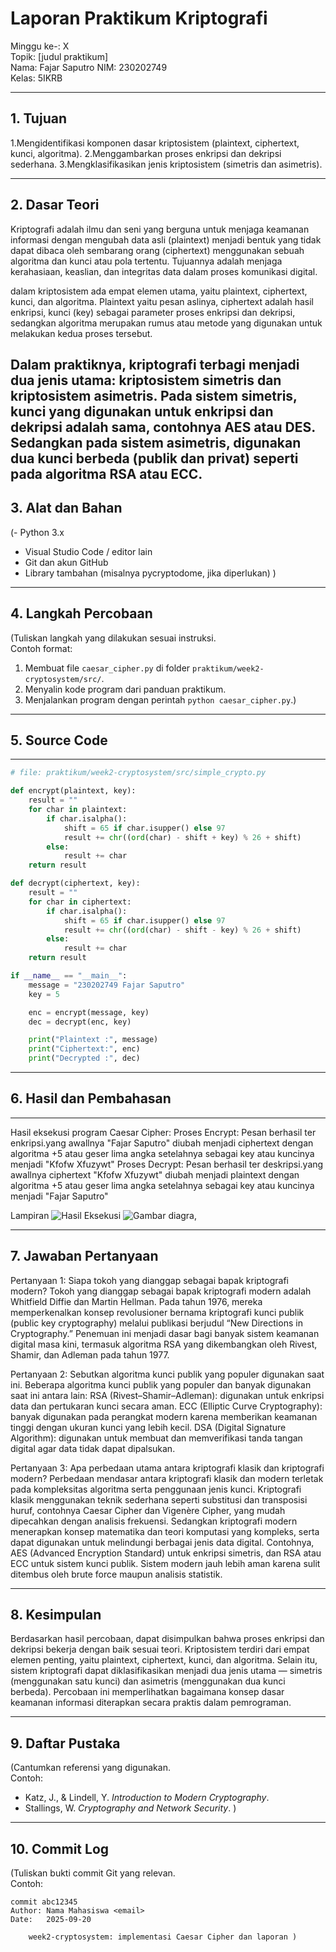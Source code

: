 # Laporan Praktikum Kriptografi

Minggu ke-: X  
Topik: [judul praktikum]  
Nama: Fajar Saputro
NIM: 230202749  
Kelas: 5IKRB

---

## 1. Tujuan

1.Mengidentifikasi komponen dasar kriptosistem (plaintext, ciphertext, kunci, algoritma).
2.Menggambarkan proses enkripsi dan dekripsi sederhana.
3.Mengklasifikasikan jenis kriptosistem (simetris dan asimetris).

---

## 2. Dasar Teori

Kriptografi adalah ilmu dan seni yang berguna untuk menjaga keamanan informasi dengan mengubah data asli (plaintext) menjadi bentuk yang tidak dapat dibaca oleh sembarang orang (ciphertext) menggunakan sebuah algoritma dan kunci atau pola tertentu. Tujuannya adalah menjaga kerahasiaan, keaslian, dan integritas data dalam proses komunikasi digital.

dalam kriptosistem ada empat elemen utama, yaitu plaintext, ciphertext, kunci, dan algoritma. Plaintext yaitu pesan aslinya, ciphertext adalah hasil enkripsi, kunci (key) sebagai parameter proses enkripsi dan dekripsi, sedangkan algoritma merupakan rumus atau metode yang digunakan untuk melakukan kedua proses tersebut.

## Dalam praktiknya, kriptografi terbagi menjadi dua jenis utama: kriptosistem simetris dan kriptosistem asimetris. Pada sistem simetris, kunci yang digunakan untuk enkripsi dan dekripsi adalah sama, contohnya AES atau DES. Sedangkan pada sistem asimetris, digunakan dua kunci berbeda (publik dan privat) seperti pada algoritma RSA atau ECC.

## 3. Alat dan Bahan

(- Python 3.x

- Visual Studio Code / editor lain
- Git dan akun GitHub
- Library tambahan (misalnya pycryptodome, jika diperlukan) )

---

## 4. Langkah Percobaan

(Tuliskan langkah yang dilakukan sesuai instruksi.  
Contoh format:

1. Membuat file `caesar_cipher.py` di folder `praktikum/week2-cryptosystem/src/`.
2. Menyalin kode program dari panduan praktikum.
3. Menjalankan program dengan perintah `python caesar_cipher.py`.)

---

## 5. Source Code

---

```python
# file: praktikum/week2-cryptosystem/src/simple_crypto.py

def encrypt(plaintext, key):
    result = ""
    for char in plaintext:
        if char.isalpha():
            shift = 65 if char.isupper() else 97
            result += chr((ord(char) - shift + key) % 26 + shift)
        else:
            result += char
    return result

def decrypt(ciphertext, key):
    result = ""
    for char in ciphertext:
        if char.isalpha():
            shift = 65 if char.isupper() else 97
            result += chr((ord(char) - shift - key) % 26 + shift)
        else:
            result += char
    return result

if __name__ == "__main__":
    message = "230202749 Fajar Saputro"
    key = 5

    enc = encrypt(message, key)
    dec = decrypt(enc, key)

    print("Plaintext :", message)
    print("Ciphertext:", enc)
    print("Decrypted :", dec)
```

---

## 6. Hasil dan Pembahasan

---

Hasil eksekusi program Caesar Cipher:
Proses Encrypt: Pesan berhasil ter enkripsi.yang awallnya "Fajar Saputro" diubah menjadi ciphertext dengan algoritma +5 atau geser lima angka setelahnya sebagai key atau kuncinya menjadi "Kfofw Xfuzywt"
Proses Decrypt:
Pesan berhasil ter deskripsi.yang awallnya ciphertext "Kfofw Xfuzywt" diubah menjadi plaintext dengan algoritma +5 atau geser lima angka setelahnya sebagai key atau kuncinya menjadi "Fajar Saputro"

Lampiran
![Hasil Eksekusi](hasil_code.png)
![Gambar diagra,](tabel.png)

---

## 7. Jawaban Pertanyaan

Pertanyaan 1: Siapa tokoh yang dianggap sebagai bapak kriptografi modern?
Tokoh yang dianggap sebagai bapak kriptografi modern adalah Whitfield Diffie dan Martin Hellman. Pada tahun 1976, mereka memperkenalkan konsep revolusioner bernama kriptografi kunci publik (public key cryptography) melalui publikasi berjudul “New Directions in Cryptography.”
Penemuan ini menjadi dasar bagi banyak sistem keamanan digital masa kini, termasuk algoritma RSA yang dikembangkan oleh Rivest, Shamir, dan Adleman pada tahun 1977.

Pertanyaan 2: Sebutkan algoritma kunci publik yang populer digunakan saat ini.
Beberapa algoritma kunci publik yang populer dan banyak digunakan saat ini antara lain:
RSA (Rivest–Shamir–Adleman): digunakan untuk enkripsi data dan pertukaran kunci secara aman.
ECC (Elliptic Curve Cryptography): banyak digunakan pada perangkat modern karena memberikan keamanan tinggi dengan ukuran kunci yang lebih kecil.
DSA (Digital Signature Algorithm): digunakan untuk membuat dan memverifikasi tanda tangan digital agar data tidak dapat dipalsukan.

Pertanyaan 3: Apa perbedaan utama antara kriptografi klasik dan kriptografi modern?
Perbedaan mendasar antara kriptografi klasik dan modern terletak pada kompleksitas algoritma serta penggunaan jenis kunci.
Kriptografi klasik menggunakan teknik sederhana seperti substitusi dan transposisi huruf, contohnya Caesar Cipher dan Vigenère Cipher, yang mudah dipecahkan dengan analisis frekuensi.
Sedangkan kriptografi modern menerapkan konsep matematika dan teori komputasi yang kompleks, serta dapat digunakan untuk melindungi berbagai jenis data digital. Contohnya, AES (Advanced Encryption Standard) untuk enkripsi simetris, dan RSA atau ECC untuk sistem kunci publik. Sistem modern jauh lebih aman karena sulit ditembus oleh brute force maupun analisis statistik.

---

## 8. Kesimpulan

Berdasarkan hasil percobaan, dapat disimpulkan bahwa proses enkripsi dan dekripsi bekerja dengan baik sesuai teori. Kriptosistem terdiri dari empat elemen penting, yaitu plaintext, ciphertext, kunci, dan algoritma.
Selain itu, sistem kriptografi dapat diklasifikasikan menjadi dua jenis utama — simetris (menggunakan satu kunci) dan asimetris (menggunakan dua kunci berbeda). Percobaan ini memperlihatkan bagaimana konsep dasar keamanan informasi diterapkan secara praktis dalam pemrograman.

---

## 9. Daftar Pustaka

(Cantumkan referensi yang digunakan.  
Contoh:

- Katz, J., & Lindell, Y. _Introduction to Modern Cryptography_.
- Stallings, W. _Cryptography and Network Security_. )

---

## 10. Commit Log

(Tuliskan bukti commit Git yang relevan.  
Contoh:

```
commit abc12345
Author: Nama Mahasiswa <email>
Date:   2025-09-20

    week2-cryptosystem: implementasi Caesar Cipher dan laporan )
```
